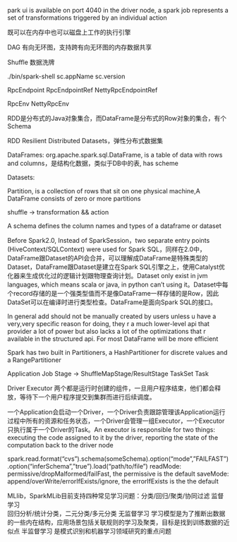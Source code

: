 park ui is available on port 4040 in the driver node, a spark job represents a set of transformations triggered by an individual action 

既可以在内存中也可以磁盘上工作的执行引擎  

DAG 有向无环图，支持跨有向无环图的内存数据共享  

Shuffle 数据洗牌 

./bin/spark-shell 
sc.appName
sc.version 

RpcEndpoint 
RpcEndpointRef 
NettyRpcEndpointRef 

RpcEnv
NettyRpcEnv 

RDD是分布式的Java对象集合，而DataFrame是分布式的Row对象的集合，有个Schema 

RDD Resilient Distributed Datasets，弹性分布式数据集 

DataFrames: org.apache.spark.sql.DataFrame, is a table of data with rows and columns，是结构化数据，类似于DB中的表, has scheme 

Datasets: 

Partition, is a collection of rows that sit on one physical machine,A DataFrame consists of zero or more partitions 

shuffle -> transformation && action 

A schema defines the column names and types of a dataframe or dataset 

Before Spark2.0, Instead of SparkSession，two separate entry points (HiveContext/SQLContext) were used for Spark SQL，同样在2.0中，DataFrame跟Dataset的API会合并，可以理解成DataFrame是特殊类型的Dataset，DataFrame跟Dataset是建立在Spark SQL引擎之上，使用Catalyst优化器来生成优化过的逻辑计划跟物理查询计划。Dataset only exist in jvm languages, which means scala or java, in python can’t using it。Dataset中每个record存储的是一个强类型值而不是像DataFrame一样存储的是Row，因此DataSet可以在编译时进行类型检查。DataFrame是面向Spark SQL的接口。

In general add should not be manually created by users unless u have a very,very specific reason for doing, they r a much lower-level api that provider a lot of power but also lacks a lot of the optimizations that r available in the structured api. For most DataFrame will be more efficient

Spark has two built in Partitioners, a HashPartitioner for discrete values and a RangePartitioner

Application
Job
Stage -> ShuffleMapStage/ResultStage 
TaskSet
Task

Driver
Executor 两个都是运行时创建的组件，一旦用户程序结束，他们都会释放，等待下一个用户程序提交到集群而进行后续调度。

一个Application会启动一个Driver，一个Driver负责跟踪管理该Application运行过程中所有的资源和任务状态，一个Driver会管理一组Executor，一个Executor只执行属于一个Driver的Task。An executor is responsible for two things: executing the code assigned to it by the driver, reporting the state of the computation back to the driver node 

spark.read.format(“cvs”).schema(someSchema).option(“mode”,”FAILFAST”).option(“inferSchema”,”true”).load(“path/to/file”)
readMode: permissive/dropMalformed/failFast, the permissive is the default 
saveMode: append/overWrite/errorIfExists/ignore, the errorIfExists is the the default  

MLIib，SparkMLib目前支持四种常见学习问题：分类/回归/聚类/协同过滤 
监督学习  
	回归分析/统计分类，二元分类/多元分类 
无监督学习 
	学习模型是为了推断出数据的一些内在结构，应用场景包括关联规则的学习及聚类，目标是找到训练数据的近似点 
半监督学习 
	是模式识别和机器学习领域研究的重点问题



